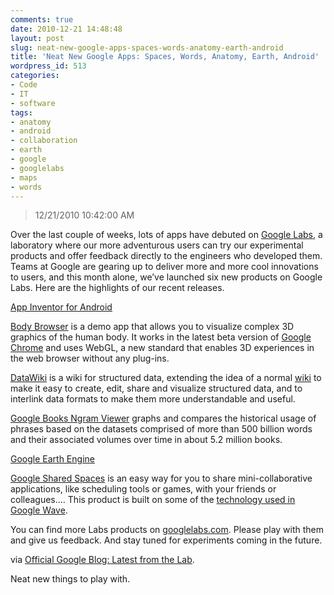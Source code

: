 ```yaml
---
comments: true
date: 2010-12-21 14:48:48
layout: post
slug: neat-new-google-apps-spaces-words-anatomy-earth-android
title: 'Neat New Google Apps: Spaces, Words, Anatomy, Earth, Android'
wordpress_id: 513
categories:
- Code
- IT
- software
tags:
- anatomy
- android
- collaboration
- earth
- google
- googlelabs
- maps
- words
---
```


> 

> 
> 12/21/2010 10:42:00 AM
> 
> 
Over the last couple of weeks, lots of apps have debuted on [Google Labs](http://www.googlelabs.com/), a laboratory where our more adventurous users can try our experimental products and offer feedback directly to the engineers who developed them. Teams at Google are gearing up to deliver more and more cool innovations to users, and this month alone, we’ve launched six new products on Google Labs. Here are the highlights of our recent releases.

[App Inventor for Android](http://appinventor.googlelabs.com/about/)

[Body Browser](http://bodybrowser.googlelabs.com/) is a demo app that allows you to visualize complex 3D graphics of the human body. It works in the latest beta version of [Google Chrome](http://www.google.com/landing/chrome/beta/) and uses WebGL, a new standard that enables 3D experiences in the web browser without any plug-ins.

[DataWiki](http://datawiki.googlelabs.com/) is a wiki for structured data, extending the idea of a normal [wiki](http://en.wikipedia.org/wiki/Wiki) to make it easy to create, edit, share and visualize structured data, and to interlink data formats to make them more understandable and useful.

[Google Books Ngram Viewer](http://ngrams.googlelabs.com/) graphs and compares the historical usage of phrases based on the datasets comprised of more than 500 billion words and their associated volumes over time in about 5.2 million books.

[Google Earth Engine](http://earthengine.googlelabs.com/)

[Google Shared Spaces](http://sharedspaces.googlelabs.com/) is an easy way for you to share mini-collaborative applications, like scheduling tools or games, with your friends or colleagues.... This product is built on some of the [technology used in Google Wave](http://googlewave.blogspot.com/2010/12/announcing-google-shared-spaces.html).

You can find more Labs products on [googlelabs.com](http://googlelabs.com/). Please play with them and give us feedback. And stay tuned for experiments coming in the future.


via [Official Google Blog: Latest from the Lab](http://googleblog.blogspot.com/2010/12/latest-from-lab.html).

Neat new things to play with.
